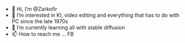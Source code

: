 - 👋 Hi, I’m @Zarkofir
- 👀 I’m interested in KI, video editing and everything that has to do with PC since the late 1970s
- 🌱 I’m currently learning all with stable diffusion
- 📫 How to reach me ... FB


<!---
Zarkofir/Zarkofir is a ✨ special ✨ repository because its `README.md` (this file) appears on your GitHub profile.
You can click the Preview link to take a look at your changes.
--->
